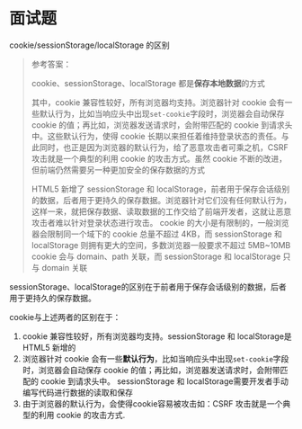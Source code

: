# 面试题

cookie/sessionStorage/localStorage 的区别

> 参考答案：
> 
> cookie、sessionStorage、localStorage 都是**保存本地数据**的方式
> 
> 其中，cookie 兼容性较好，所有浏览器均支持。浏览器针对 cookie 会有一些默认行为，比如当响应头中出现`set-cookie`字段时，浏览器会自动保存 cookie 的值；再比如，浏览器发送请求时，会附带匹配的 cookie 到请求头中。这些默认行为，使得 cookie 长期以来担任着维持登录状态的责任。与此同时，也正是因为浏览器的默认行为，给了恶意攻击者可乘之机，CSRF 攻击就是一个典型的利用 cookie 的攻击方式。虽然 cookie 不断的改进，但前端仍然需要另一种更加安全的保存数据的方式
> 
> HTML5 新增了 sessionStorage 和 localStorage，前者用于保存会话级别的数据，后者用于更持久的保存数据。浏览器针对它们没有任何默认行为，这样一来，就把保存数据、读取数据的工作交给了前端开发者，这就让恶意攻击者难以针对登录状态进行攻击。 cookie 的大小是有限制的，一般浏览器会限制同一个域下的 cookie 总量不超过 4KB，而 sessionStorage 和 localStorage 则拥有更大的空间，多数浏览器一般要求不超过 5MB~10MB cookie 会与 domain、path 关联，而 sessionStorage 和 localStorage 只与 domain 关联

sessionStorage、localStorage的区别在于前者用于保存会话级别的数据，后者用于更持久的保存数据。

cookie与上述两者的区别在于：

1. cookie 兼容性较好，所有浏览器均支持。sessionStorage 和 localStorage是HTML5 新增的
2. 浏览器针对 cookie 会有一些**默认行为**，比如当响应头中出现`set-cookie`字段时，浏览器会自动保存 cookie 的值；再比如，浏览器发送请求时，会附带匹配的 cookie 到请求头中。 sessionStorage 和 localStorage需要开发者手动编写代码进行数据的读取和保存
3. 由于浏览器的默认行为，会使得cookie容易被攻击如：CSRF 攻击就是一个典型的利用 cookie 的攻击方式.